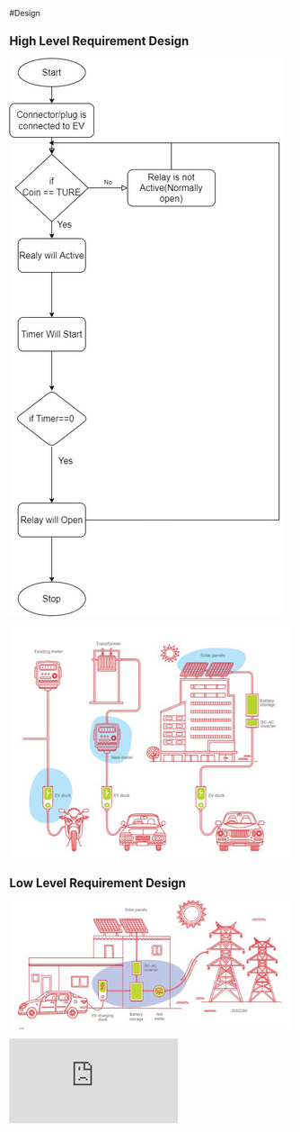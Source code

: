 #Design
## High Level Requirement Design
![image](https://github.com/Vamsi-Mudineti/M1_app_Wireless-Waterlevel-Controller/blob/main/flowchart.jpg)

![image](https://github.com/Vamsi-Mudineti/M1_app_Wireless-Waterlevel-Controller/blob/main/charging%20station.JPG)

## Low Level Requirement Design 
![image](https://github.com/Vamsi-Mudineti/M1_app_Wireless-Waterlevel-Controller/blob/main/chargingstation.JPG)

![image](https://github.com/Vamsi-Mudineti/M1_app_Wireless-Waterlevel-Controller/blob/main/ev%20charginng%20station.pdf)
